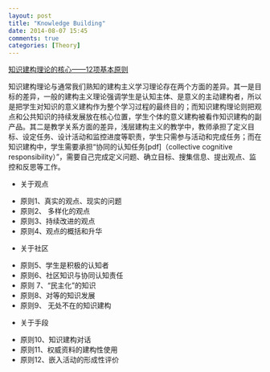 ```yaml
---
layout: post
title: "Knowledge Building"
date: 2014-08-07 15:45
comments: true
categories: [Theory]
---
```


[知识建构理论的核心——12项基本原则](http://blog.sina.com.cn/s/blog_62881fbe0100qn5l.html)

知识建构理论与通常我们熟知的建构主义学习理论存在两个方面的差异。其一是目标的差异，一般的建构主义理论强调学生是认知主体、是意义的主动建构者，所以是把学生对知识的意义建构作为整个学习过程的最终目的；而知识建构理论则把观点和公共知识的持续发展放在核心位置，学生个体的意义建构被看作知识建构的副产品。其二是教学关系方面的差异，浅层建构主义的教学中，教师承担了定义目标、设定任务、设计活动和监控进度等职责，学生只需参与活动和完成任务；而在知识建构中，学生需要承担“协同的认知任务[pdf]（collective cognitive responsibility）”，需要自己完成定义问题、确立目标、搜集信息、提出观点、监控和反思等工作。

+ 关于观点
- 原则1、真实的观点、现实的问题
- 原则2、 多样化的观点
- 原则3、持续改进的观点
- 原则4、观点的概括和升华

+ 关于社区
- 原则5、学生是积极的认知者
- 原则6、社区知识与协同认知责任
- 原则 7、“民主化”的知识
- 原则8、对等的知识发展
- 原则9、 无处不在的知识建构

+ 关于手段
- 原则10、知识建构对话
- 原则11、权威资料的建构性使用
- 原则12、嵌入活动的形成性评价